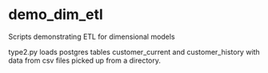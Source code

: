 # demo_dim_etl
Scripts demonstrating ETL for dimensional models

type2.py loads postgres tables customer_current and customer_history with data from csv files picked up from a directory. 
